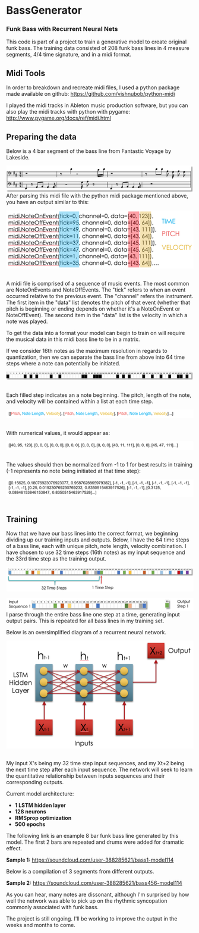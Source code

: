 # BassGenerator
### Funk Bass with Recurrent Neural Nets

This code is part of a project to train a generative model to create original funk bass. The training data consisted of 208 funk bass lines in 4 measure segments, 4/4 time signature, and in a midi format.

## Midi Tools


In order to breakdown and recreate midi files, I used a python package made available on github: https://github.com/vishnubob/python-midi

I played the midi tracks in Ableton music production software, but you can also play the midi tracks with python with pygame: http://www.pygame.org/docs/ref/midi.html

## Preparing the data

Below is a 4 bar segment of the bass line from Fantastic Voyage by Lakeside.

<img src="./Images/FantasticVoyage.png" align="left">

After parsing this midi file with the python midi package mentioned above, you have an output similar to this:

<img src="./Images/midi_example1.png" align="left">
&nbsp;

A midi file is comprised of a sequence of music events. The most common are NoteOnEvents and NoteOffEvents. The "tick" refers to when an event occurred relative to the previous event. The "channel" refers the instrument. The first item in the "data" list denotes the pitch of that event (whether that pitch is beginning or ending depends on whether it's a NoteOnEvent or NoteOffEvent). The second item in the "data" list is the velocity in which a note was played.

To get the data into a format your model can begin to train on will require the musical data in this midi bass line to be in a matrix.

If we consider 16th notes as the maximum resolution in regards to quantization, then we can separate the bass line from above into 64 time steps where a note can potentially be initiated.

<img src="./Images/time_steps.png" align="left">
&nbsp;

Each filled step indicates an a note beginning. The pitch, length of the note, and velocity will be contained within a list at each time step.

<img src="./Images/pic1.png" align="left">
&nbsp;

With numerical values, it would appear as:

<img src="./Images/pic2.png" align="left">
&nbsp;

The values should then be normalized from -1 to 1 for best results in training (-1 represents no note being initiated at that time step):

<img src="./Images/pic3.png" align="left">

&nbsp;


## Training


Now that we have our bass lines into the correct format, we beginning dividing up our training inputs and outputs. Below, I have the 64 time steps of a bass line, each with unique pitch, note length, velocity combination. I have chosen to use 32 time steps (16th notes) as my input sequence and the 33rd time step as the training output.

<img src="./Images/time_step.png" align="left">
&nbsp;

<img src="./Images/time_step2.png" align="left">
&nbsp;

I parse through the entire bass line one step at a time, generating input output pairs. This is repeated for all bass lines in my training set.

Below is an oversimplified diagram of a recurrent neural network.

<img src="./Images/RNN.png" align="left">
&nbsp;

My input X's being my 32 time step input sequences, and my Xt+2 being the next time step after each input sequence. The network will seek to learn the quantitative relationship between inputs sequences and their corresponding outputs.

Current model architecture:
* **1 LSTM hidden layer**
* **128 neurons**
* **RMSprop optimization**
* **500 epochs**

The following link is an example 8 bar funk bass line generated by this model. The first 2 bars are repeated and drums were added for dramatic effect.

**Sample 1:** https://soundcloud.com/user-388285621/bass1-model114

Below is a compilation of 3 segments from different outputs.

**Sample 2:** https://soundcloud.com/user-388285621/bass456-model114

As you can hear, many notes are dissonant, although I'm surprised by how well the network was able to pick up on the rhythmic syncopation commonly associated with funk bass.

The project is still ongoing. I'll be working to improve the output in the weeks and months to come.
